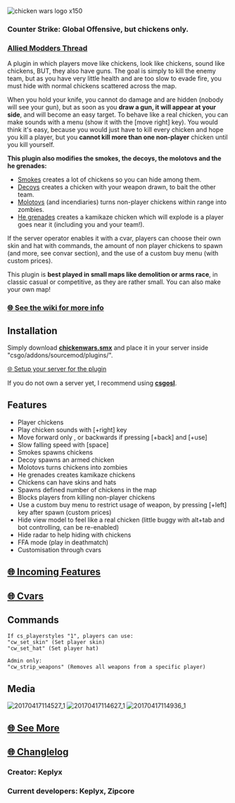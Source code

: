 ![chicken wars logo x150](https://cloud.githubusercontent.com/assets/23726131/25303338/cd6c64e2-2750-11e7-8890-daa6a24b3229.png)

### Counter Strike: Global Offensive, but chickens only.

### [Allied Modders Thread](https://forums.alliedmods.net/showthread.php?t=296290)

A plugin in which players move like chickens, look like chickens, sound like chickens, BUT, they also have guns.
The goal is simply to kill the enemy team, but as you have very little health and are too slow to evade fire, you must hide with normal chickens scattered across the map.

When you hold your knife, you cannot do damage and are hidden (nobody will see your gun), but as soon as you **draw a gun, it will appear at your side**, and will become an easy target. To behave like a real chicken, you can make sounds with a menu (show it with the [move right] key).
You would think it's easy, because you would just have to kill every chicken and hope you kill a player, but you **cannot kill more than one non-player** chicken until you kill yourself.

**This plugin also modifies the smokes, the decoys, the molotovs and the he grenades:**
* [Smokes](http://i.imgur.com/czW5vcF.gifv) creates a lot of chickens so you can hide among them.
* [Decoys](http://i.imgur.com/6Z4uDQJ.gifv) creates a chicken with your weapon drawn, to bait the other team.
* [Molotovs](http://i.imgur.com/xyJFF92.gifv) (and incendiaries) turns non-player chickens within range into zombies.
* [He grenades](http://i.imgur.com/qjlB7Wv.gifv) creates a kamikaze chicken which will explode is a player goes near it (including you and your team!).

If the server operator enables it with a cvar, players can choose their own skin and hat with commands, the amount of non player chickens to spawn (and more, see convar section), and the use of a custom buy menu (with custom prices).

This plugin is **best played in small maps like demolition or arms race**, in classic casual or competitive, as they are rather small. You can also make your own map!


### [:globe_with_meridians: See the wiki for more info](https://github.com/Keplyx/chickenwars/wiki)

## Installation

Simply download **[chickenwars.smx](https://github.com/Keplyx/chickenwars/raw/master/chickenwars.smx)** and place it in your server inside "csgo/addons/sourcemod/plugins/".

[:globe_with_meridians: Setup your server for the plugin](https://github.com/Keplyx/chickenwars/wiki/Setup-your-server)

If you do not own a server yet, I recommend using **[csgosl](https://github.com/lenosisnickerboa/csgosl)**.

## Features

   * Player chickens
   * Play chicken sounds with [+right] key
   * Move forward only , or backwards if pressing [+back] and [+use]
   * Slow falling speed with [space]
   * Smokes spawns chickens
   * Decoy spawns an armed chicken
   * Molotovs turns chickens into zombies
   * He grenades creates kamikaze chickens
   * Chickens can have skins and hats
   * Spawns defined number of chickens in the map
   * Blocks players from killing non-player chickens
   * Use a custom buy menu to restrict usage of weapon, by pressing [+left] key after spawn (custom prices)
   * Hide view model to feel like a real chicken (little buggy with alt+tab and bot controlling, can be re-enabled)
   * Hide radar to help hiding with chickens
   * FFA mode (play in deathmatch)
   * Customisation through cvars

## [:globe_with_meridians: Incoming Features](https://github.com/Keplyx/chickenwars/issues/1)


## [:globe_with_meridians: Cvars](https://github.com/Keplyx/chickenwars/blob/master/chickenwars.cfg)

## Commands



    If cs_playerstyles "1", players can use:
    "cw_set_skin" (Set player skin)
    "cw_set_hat" (Set player hat)

    Admin only:
    "cw_strip_weapons" (Removes all weapons from a specific player)

## Media

![20170417114527_1](https://cloud.githubusercontent.com/assets/23726131/25240615/93b86fb0-25f3-11e7-81b3-f5cbc9b34b3e.jpg)
![20170417114627_1](https://cloud.githubusercontent.com/assets/23726131/25240660/b1216458-25f3-11e7-8159-e830601399e7.jpg)
![20170417114936_1](https://cloud.githubusercontent.com/assets/23726131/25240671/bb424ace-25f3-11e7-983b-57f50e1cc7d4.jpg)

## [:globe_with_meridians: See More](https://github.com/Keplyx/chickenwars/wiki/Gallery)

## [:globe_with_meridians: Changlelog](https://github.com/Keplyx/chickenwars/blob/master/Changlelog.md)

### Creator: Keplyx
### Current developers: Keplyx, Zipcore
